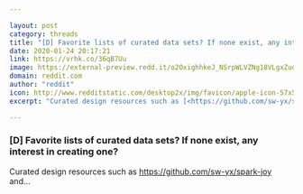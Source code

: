 ```yaml
---

layout: post
category: threads
title: "[D] Favorite lists of curated data sets? If none exist, any interest in creating one?"
date: 2020-01-24 20:17:21
link: https://vrhk.co/36qB7Uu
image: https://external-preview.redd.it/o2OxighhkeJ_NSrpWLVZNg18VLgxZudhSJZ2qFwToCA.jpg?width=400&height=209.42408377&auto=webp&s=e2e88dd6e87037532870b2aaf6a2ab8ee916847b
domain: reddit.com
author: "reddit"
icon: http://www.redditstatic.com/desktop2x/img/favicon/apple-icon-57x57.png
excerpt: "Curated design resources such as [<https://github.com/sw-yx/spark-joy>](<https://github.com/sw-yx/spark-joy>) and..."

---
```


### [D] Favorite lists of curated data sets? If none exist, any interest in creating one?

Curated design resources such as [<https://github.com/sw-yx/spark-joy>](<https://github.com/sw-yx/spark-joy>) and...